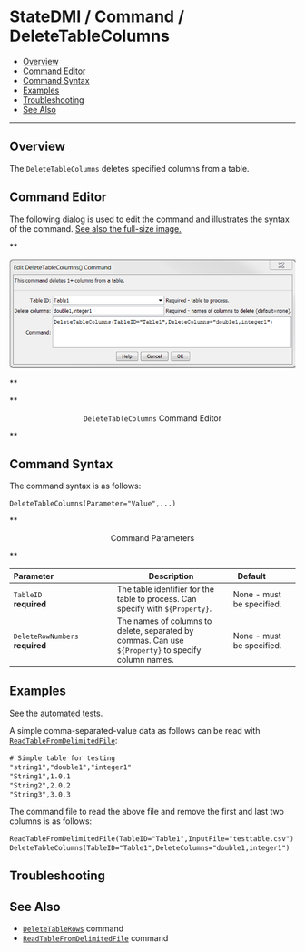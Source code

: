 # StateDMI / Command / DeleteTableColumns #

* [Overview](#overview)
* [Command Editor](#command-editor)
* [Command Syntax](#command-syntax)
* [Examples](#examples)
* [Troubleshooting](#troubleshooting)
* [See Also](#see-also)

-------------------------

## Overview ##

The `DeleteTableColumns` deletes specified columns from a table.

## Command Editor ##

The following dialog is used to edit the command and illustrates the syntax of the command.
<a href="../DeleteTableColumns.png">See also the full-size image.</a>

**<p style="text-align: center;">
![DeleteTableColumns](DeleteTableColumns.png)
</p>**

**<p style="text-align: center;">
`DeleteTableColumns` Command Editor
</p>**

## Command Syntax ##

The command syntax is as follows:

```text
DeleteTableColumns(Parameter="Value",...)
```
**<p style="text-align: center;">
Command Parameters
</p>**

| **Parameter**&nbsp;&nbsp;&nbsp;&nbsp;&nbsp;&nbsp;&nbsp;&nbsp;&nbsp;&nbsp;&nbsp;&nbsp;&nbsp;&nbsp;&nbsp;&nbsp;&nbsp;&nbsp;&nbsp;&nbsp;&nbsp;&nbsp;&nbsp;&nbsp;&nbsp;&nbsp; | **Description** | **Default**&nbsp;&nbsp;&nbsp;&nbsp;&nbsp;&nbsp;&nbsp;&nbsp;&nbsp;&nbsp; |
| --------------|-----------------|----------------- |
|`TableID`<br>**required**|The table identifier for the table to process. Can specify with `${Property}`.|None - must be specified.|
|`DeleteRowNumbers`<br>**required**|The names of columns to delete, separated by commas. Can use `${Property}` to specify column names.|None - must be specified.|

## Examples ##

See the [automated tests](https://github.com/OpenCDSS/cdss-app-statedmi-test/tree/master/test/regression/commands/DeleteTableColumns).

A simple comma-separated-value data as follows can be read with [`ReadTableFromDelimitedFile`](../ReadTableFromDelimitedFile/ReadTableFromDelimitedFile):

```
# Simple table for testing
"string1","double1","integer1"
"String1",1.0,1
"String2",2.0,2
"String3",3.0,3
```

The command file to read the above file and remove the first and last two columns is as follows:

```
ReadTableFromDelimitedFile(TableID="Table1",InputFile="testtable.csv")
DeleteTableColumns(TableID="Table1",DeleteColumns="double1,integer1")

```

## Troubleshooting ##

## See Also ##

* [`DeleteTableRows`](../DeleteTableRows/DeleteTableRows) command
* [`ReadTableFromDelimitedFile`](../ReadTableFromDelimitedFile/ReadTableFromDelimitedFile) command

